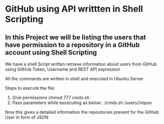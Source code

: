 # GitHub using API writtten in Shell Scripting

## In this Project we will be listing the users that have permission to a repository in a GitHub account using Shell Scripting

We have a shell Script written retrieve information about users from GitHub using GitHub Token, Username and REST API expression
                 
All the commands are written in shell and executed in Ubuntu Server  
  
Steps to execute the file:
 
1) Give permissions chmod 777 cmds.sh
2) Pass parameters while excecuting as below:
./cmds.sh <GitHub-Token> /users/<GitHub-Username>/repos
  
  
 Now this gives a detailed information the repositories present for the GitHub User in form of JSON

